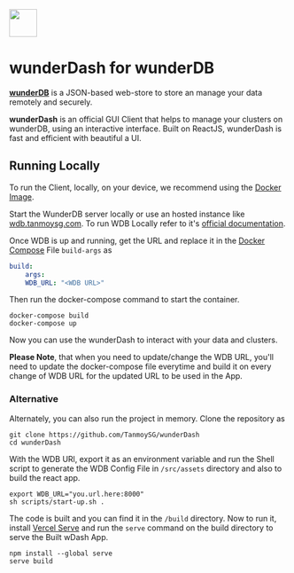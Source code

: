 <img src="https://user-images.githubusercontent.com/36238254/125580769-807c0da3-077f-4dab-910f-21ecf2e814bc.png" height="50px" width="50px" />

# wunderDash for wunderDB

[**wunderDB**](https://wdb.tanmoysg.com/index.html) is a JSON-based web-store to store an manage your data remotely and securely.

**wunderDash** is an official GUI Client that helps to manage your clusters on wunderDB, using an interactive interface. Built on ReactJS, wunderDash is fast and efficient with beautiful a UI.

## Running Locally 

To run the Client, locally, on your device, we recommend using the [Docker Image](https://github.com/TanmoySG/wunderDash/pkgs/container/wunderdash). 

Start the WunderDB server locally or use an hosted instance like [wdb.tanmoysg.com](https://wdb.tanmoysg.com/index.html). To run WDB Locally refer to it's [official documentation](https://github.com/TanmoySG/wunderDB#readme).

Once WDB is up and running, get the URL and replace it in the [Docker Compose](docker-compose.yml) File `build-args` as
```yml
build:
    args: 
    WDB_URL: "<WDB URL>"
```

Then run the docker-compose command to start the container.
```
docker-compose build
docker-compose up
```

Now you can use the wunderDash to interact with your data and clusters.

**Please Note**, that when you need to update/change the WDB URL, you'll need to update the docker-compose file everytime and build it on every change of WDB URL for the updated URL to be used in the App.

### Alternative

Alternately, you can also run the project in memory. Clone the repository as
```shell
git clone https://github.com/TanmoySG/wunderDash
cd wunderDash
```

With the WDB URl, export it as an environment variable and run the Shell script to generate the WDB Config File in `/src/assets` directory and also to build the react app.
```shell
export WDB_URL="you.url.here:8000"
sh scripts/start-up.sh .
```

The code is built and you can find it in the `/build` directory. Now to run it, install [Vercel Serve](https://github.com/vercel/serve) and run the `serve` command on the build directory to serve the Built wDash App.
```shell
npm install --global serve  
serve build
```

